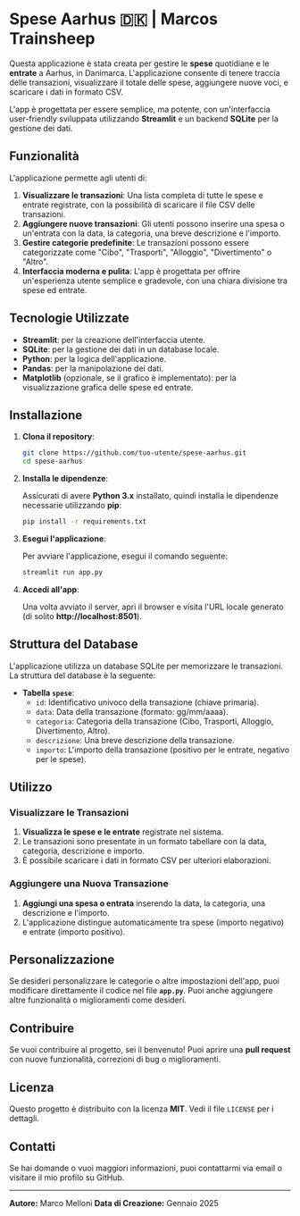 # Spese Aarhus 🇩🇰 | Marcos Trainsheep

Questa applicazione è stata creata per gestire le **spese** quotidiane e le **entrate** a Aarhus, in Danimarca. L'applicazione consente di tenere traccia delle transazioni, visualizzare il totale delle spese, aggiungere nuove voci, e scaricare i dati in formato CSV.

L'app è progettata per essere semplice, ma potente, con un'interfaccia user-friendly sviluppata utilizzando **Streamlit** e un backend **SQLite** per la gestione dei dati.

## Funzionalità

L'applicazione permette agli utenti di:

1. **Visualizzare le transazioni**: Una lista completa di tutte le spese e entrate registrate, con la possibilità di scaricare il file CSV delle transazioni.
2. **Aggiungere nuove transazioni**: Gli utenti possono inserire una spesa o un'entrata con la data, la categoria, una breve descrizione e l'importo.
3. **Gestire categorie predefinite**: Le transazioni possono essere categorizzate come "Cibo", "Trasporti", "Alloggio", "Divertimento" o "Altro".
4. **Interfaccia moderna e pulita**: L'app è progettata per offrire un'esperienza utente semplice e gradevole, con una chiara divisione tra spese ed entrate.

## Tecnologie Utilizzate

- **Streamlit**: per la creazione dell'interfaccia utente.
- **SQLite**: per la gestione dei dati in un database locale.
- **Python**: per la logica dell'applicazione.
- **Pandas**: per la manipolazione dei dati.
- **Matplotlib** (opzionale, se il grafico è implementato): per la visualizzazione grafica delle spese ed entrate.

## Installazione

1. **Clona il repository**:

   ```bash
   git clone https://github.com/tuo-utente/spese-aarhus.git
   cd spese-aarhus
   ```

2. **Installa le dipendenze**:

   Assicurati di avere **Python 3.x** installato, quindi installa le dipendenze necessarie utilizzando **pip**:

   ```bash
   pip install -r requirements.txt
   ```

3. **Esegui l'applicazione**:

   Per avviare l'applicazione, esegui il comando seguente:

   ```bash
   streamlit run app.py
   ```

4. **Accedi all'app**:

   Una volta avviato il server, apri il browser e visita l'URL locale generato (di solito **http://localhost:8501**).

## Struttura del Database

L'applicazione utilizza un database SQLite per memorizzare le transazioni. La struttura del database è la seguente:

- **Tabella `spese`**:
  - `id`: Identificativo univoco della transazione (chiave primaria).
  - `data`: Data della transazione (formato: gg/mm/aaaa).
  - `categoria`: Categoria della transazione (Cibo, Trasporti, Alloggio, Divertimento, Altro).
  - `descrizione`: Una breve descrizione della transazione.
  - `importo`: L'importo della transazione (positivo per le entrate, negativo per le spese).

## Utilizzo

### Visualizzare le Transazioni

1. **Visualizza le spese e le entrate** registrate nel sistema.
2. Le transazioni sono presentate in un formato tabellare con la data, categoria, descrizione e importo.
3. È possibile scaricare i dati in formato CSV per ulteriori elaborazioni.

### Aggiungere una Nuova Transazione

1. **Aggiungi una spesa o entrata** inserendo la data, la categoria, una descrizione e l'importo.
2. L'applicazione distingue automaticamente tra spese (importo negativo) e entrate (importo positivo).

## Personalizzazione

Se desideri personalizzare le categorie o altre impostazioni dell'app, puoi modificare direttamente il codice nel file **`app.py`**. Puoi anche aggiungere altre funzionalità o miglioramenti come desideri.

## Contribuire

Se vuoi contribuire al progetto, sei il benvenuto! Puoi aprire una **pull request** con nuove funzionalità, correzioni di bug o miglioramenti.

## Licenza

Questo progetto è distribuito con la licenza **MIT**. Vedi il file `LICENSE` per i dettagli.

## Contatti

Se hai domande o vuoi maggiori informazioni, puoi contattarmi via email o visitare il mio profilo su GitHub.

---

**Autore:** Marco Melloni
**Data di Creazione:** Gennaio 2025
